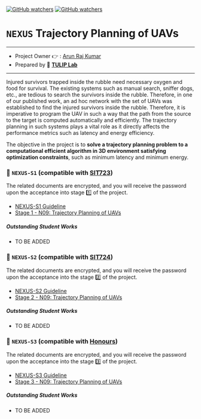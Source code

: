 [![GitHub watchers](https://img.shields.io/badge/tulip--lab-Open--Projects-brightgreen)](../README.md)
[![GitHub watchers](https://img.shields.io/badge/Module-NEXUS-orange)](https://github.com/tulip-lab#runner-nexus-research-training)

# `NEXUS` Trajectory Planning of UAVs

---
- Project Owner :point_right: : [Arun Raj Kumar](https://www.tulip.org.au/members/)
- Prepared by :tulip: **[TULIP Lab](https://www.tulip.org.au/members)**
---


Injured survivors trapped inside the rubble need necessary oxygen and food for survival. The existing systems such as manual search, sniffer dogs, etc., are tedious to search the survivors inside the rubble. Therefore, in one of our published work, an ad hoc network with the set of UAVs was established to find the injured survivors inside the rubble. Therefore, it is imperative to program the UAV in such a way that the path from the source to the target is computed automatically and efficiently. The trajectory planning in such systems plays a vital role as it directly affects the performance metrics such as latency and energy efficiency.

The objective in the project is to **solve a trajectory planning problem to a computational efficient algorithm in 3D environment satisfying optimization constraints**, such as minimum latency and minimum energy.



### :notebook_with_decorative_cover: `NEXUS-S1` (compatible with [SIT723](https://www.deakin.edu.au/courses/unit?unit=SIT723))

The related documents are encrypted, and you will receive the password upon the acceptance into stage :one: of the project. 

- [NEXUS-S1 Guideline](https://github.com/tulip-lab/handouts/blob/main/nexus/Nexus-S1.pdf) 
- [Stage 1 - N09: Trajectory Planning of UAVs](https://github.com/tulip-lab/handouts/blob/main/nexus/N08-S1.pdf) 

##### Outstanding Student Works

- TO BE ADDED

### :notebook_with_decorative_cover: `NEXUS-S2` (compatible with [SIT724](https://www.deakin.edu.au/courses/unit?unit=SIT724))

The related documents are encrypted, and you will receive the password upon the acceptance into the stage :two: of the project. 

- [NEXUS-S2 Guideline](https://github.com/tulip-lab/handouts/blob/main/nexus/Nexus-S2.pdf) 
- [Stage 2 - N09: Trajectory Planning of UAVs](https://github.com/tulip-lab/handouts/blob/main/nexus/N09-S2.pdf) 

##### Outstanding Student Works

- TO BE ADDED


### :notebook_with_decorative_cover: `NEXUS-S3` (compatible with [Honours](https://www.deakin.edu.au/course/bachelor-information-technology-honours))


The related documents are encrypted, and you will receive the password upon the acceptance into the stage :three: of the project. 

- [NEXUS-S3 Guideline](https://github.com/tulip-lab/handouts/blob/main/nexus/Nexus-S3.pdf) 
- [Stage 3 - N09: Trajectory Planning of UAVs](https://github.com/tulip-lab/handouts/blob/main/nexus/N09-S3.pdf) 

##### Outstanding Student Works

- TO BE ADDED
